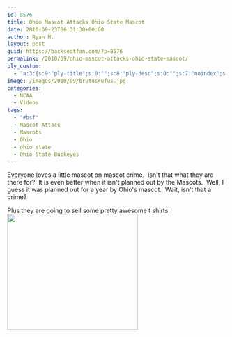 ```yaml
---
id: 8576
title: Ohio Mascot Attacks Ohio State Mascot
date: 2010-09-23T06:31:30+00:00
author: Ryan M.
layout: post
guid: https://backseatfan.com/?p=8576
permalink: /2010/09/ohio-mascot-attacks-ohio-state-mascot/
ply_custom:
  - 'a:3:{s:9:"ply-title";s:0:"";s:8:"ply-desc";s:0:"";s:7:"noindex";s:0:"";}'
image: /images/2010/09/brutusrufus.jpg
categories:
  - NCAA
  - Videos
tags:
  - "#bsf"
  - Mascot Attack
  - Mascots
  - Ohio
  - ohio state
  - Ohio State Buckeyes
---
```


<div class="entry">
  <p>
    Everyone loves a little mascot on mascot crime.  Isn't that what they are there for?  It is even better when it isn't planned out by the Mascots.  Well, I guess it was planned out for a year by Ohio's mascot.  Wait, isn't that a crime?
  </p>

  <p>
  </p>

  <p>
  </p>

  <p>
    Plus they are going to sell some pretty awesome t shirts:<br /> <img class="size-medium wp-image-8579 alignleft" title="RufusDotFlat" src="/images/2010/09/RufusDotFlat-300x266.jpg" alt="" width="300" height="266" srcset="/images/2010/09/RufusDotFlat-300x266.jpg 300w, /images/2010/09/RufusDotFlat-1024x910.jpg 1024w" sizes="(max-width: 300px) 100vw, 300px" />
  </p>
</div>
